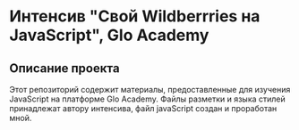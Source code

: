 # Интенсив "Свой Wildberrries на JavaScript", Glo Academy


## Описание проекта
Этот репозиторий содержит материалы, предоставленные для изучения JavaScript на платформе Glo Academy. Файлы разметки и языка стилей принадлежат автору интенсива, файл javaScript создан и проработан мной.


